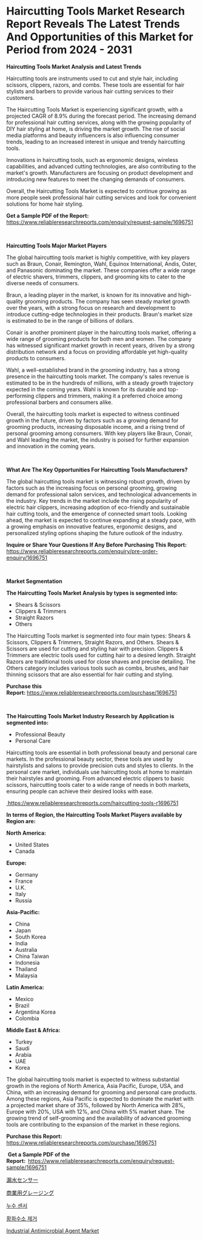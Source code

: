 <p><h1>Haircutting Tools Market Research Report Reveals The Latest Trends And Opportunities of this Market for Period from 2024 - 2031</h1></p><p><strong>Haircutting Tools Market Analysis and Latest Trends</strong></p>
<p><p>Haircutting tools are instruments used to cut and style hair, including scissors, clippers, razors, and combs. These tools are essential for hair stylists and barbers to provide various hair cutting services to their customers.</p><p>The Haircutting Tools Market is experiencing significant growth, with a projected CAGR of 8.9% during the forecast period. The increasing demand for professional hair cutting services, along with the growing popularity of DIY hair styling at home, is driving the market growth. The rise of social media platforms and beauty influencers is also influencing consumer trends, leading to an increased interest in unique and trendy haircutting tools.</p><p>Innovations in haircutting tools, such as ergonomic designs, wireless capabilities, and advanced cutting technologies, are also contributing to the market's growth. Manufacturers are focusing on product development and introducing new features to meet the changing demands of consumers.</p><p>Overall, the Haircutting Tools Market is expected to continue growing as more people seek professional hair cutting services and look for convenient solutions for home hair styling.</p></p>
<p><strong>Get a Sample PDF of the Report:&nbsp;</strong> <a href="https://www.reliableresearchreports.com/enquiry/request-sample/1696751">https://www.reliableresearchreports.com/enquiry/request-sample/1696751</a></p>
<p>&nbsp;</p>
<p><strong>Haircutting Tools Major Market Players</strong></p>
<p><p>The global haircutting tools market is highly competitive, with key players such as Braun, Conair, Remington, Wahl, Equinox International, Andis, Oster, and Panasonic dominating the market. These companies offer a wide range of electric shavers, trimmers, clippers, and grooming kits to cater to the diverse needs of consumers.</p><p>Braun, a leading player in the market, is known for its innovative and high-quality grooming products. The company has seen steady market growth over the years, with a strong focus on research and development to introduce cutting-edge technologies in their products. Braun's market size is estimated to be in the range of billions of dollars.</p><p>Conair is another prominent player in the haircutting tools market, offering a wide range of grooming products for both men and women. The company has witnessed significant market growth in recent years, driven by a strong distribution network and a focus on providing affordable yet high-quality products to consumers.</p><p>Wahl, a well-established brand in the grooming industry, has a strong presence in the haircutting tools market. The company's sales revenue is estimated to be in the hundreds of millions, with a steady growth trajectory expected in the coming years. Wahl is known for its durable and top-performing clippers and trimmers, making it a preferred choice among professional barbers and consumers alike.</p><p>Overall, the haircutting tools market is expected to witness continued growth in the future, driven by factors such as a growing demand for grooming products, increasing disposable income, and a rising trend of personal grooming among consumers. With key players like Braun, Conair, and Wahl leading the market, the industry is poised for further expansion and innovation in the coming years.</p></p>
<p>&nbsp;</p>
<p><strong>What Are The Key Opportunities For Haircutting Tools Manufacturers?</strong></p>
<p><p>The global haircutting tools market is witnessing robust growth, driven by factors such as the increasing focus on personal grooming, growing demand for professional salon services, and technological advancements in the industry. Key trends in the market include the rising popularity of electric hair clippers, increasing adoption of eco-friendly and sustainable hair cutting tools, and the emergence of connected smart tools. Looking ahead, the market is expected to continue expanding at a steady pace, with a growing emphasis on innovative features, ergonomic designs, and personalized styling options shaping the future outlook of the industry.</p></p>
<p><strong>Inquire or Share Your Questions If Any Before Purchasing This Report:</strong> <a href="https://www.reliableresearchreports.com/enquiry/pre-order-enquiry/1696751">https://www.reliableresearchreports.com/enquiry/pre-order-enquiry/1696751</a></p>
<p>&nbsp;</p>
<p><strong>Market Segmentation</strong></p>
<p><strong>The Haircutting Tools Market Analysis by types is segmented into:</strong></p>
<p><ul><li>Shears & Scissors</li><li>Clippers & Trimmers</li><li>Straight Razors</li><li>Others</li></ul></p>
<p><p>The Haircutting Tools market is segmented into four main types: Shears & Scissors, Clippers & Trimmers, Straight Razors, and Others. Shears & Scissors are used for cutting and styling hair with precision. Clippers & Trimmers are electric tools used for cutting hair to a desired length. Straight Razors are traditional tools used for close shaves and precise detailing. The Others category includes various tools such as combs, brushes, and hair thinning scissors that are also essential for hair cutting and styling.</p></p>
<p><strong>Purchase this Report:&nbsp;</strong><a href="https://www.reliableresearchreports.com/purchase/1696751">https://www.reliableresearchreports.com/purchase/1696751</a></p>
<p>&nbsp;</p>
<p><strong>The Haircutting Tools Market Industry Research by Application is segmented into:</strong></p>
<p><ul><li>Professional Beauty</li><li>Personal Care</li></ul></p>
<p><p>Haircutting tools are essential in both professional beauty and personal care markets. In the professional beauty sector, these tools are used by hairstylists and salons to provide precision cuts and styles to clients. In the personal care market, individuals use haircutting tools at home to maintain their hairstyles and grooming. From advanced electric clippers to basic scissors, haircutting tools cater to a wide range of needs in both markets, ensuring people can achieve their desired looks with ease.</p></p>
<p><a href="https://www.reliableresearchreports.com/haircutting-tools-r1696751">&nbsp;https://www.reliableresearchreports.com/haircutting-tools-r1696751</a></p>
<p><strong>In terms of Region, the Haircutting Tools Market Players available by Region are:</strong></p>
<p>
    <p> <strong> North America: </strong>
        <ul>
            <li>United States</li>
            <li>Canada</li>
        </ul>
        </p> 
    <p> <strong> Europe: </strong>
        <ul>
            <li>Germany</li>
            <li>France</li>
            <li>U.K.</li>
            <li>Italy</li>
            <li>Russia</li>
        </ul>
        </p> 
    <p> <strong> Asia-Pacific: </strong>
        <ul>
            <li>China</li>
            <li>Japan</li>
            <li>South Korea</li>
            <li>India</li>
            <li>Australia</li>
            <li>China Taiwan</li>
            <li>Indonesia</li>
            <li>Thailand</li>
            <li>Malaysia</li>
        </ul>
        </p> 
    <p> <strong> Latin America: </strong>
        <ul>
            <li>Mexico</li>
            <li>Brazil</li>
            <li>Argentina Korea</li>
            <li>Colombia</li>
        </ul>
        </p> 
    <p> <strong> Middle East & Africa: </strong>
        <ul>
            <li>Turkey</li>
            <li>Saudi</li>
            <li>Arabia</li>
            <li>UAE</li>
            <li>Korea</li>
        </ul>
    </p>
    </p>
<p><p>The global haircutting tools market is expected to witness substantial growth in the regions of North America, Asia Pacific, Europe, USA, and China, with an increasing demand for grooming and personal care products. Among these regions, Asia Pacific is expected to dominate the market with a projected market share of 35%, followed by North America with 28%, Europe with 20%, USA with 12%, and China with 5% market share. The growing trend of self-grooming and the availability of advanced grooming tools are contributing to the expansion of the market in these regions.</p></p>
<p><strong>Purchase this Report: </strong><a href="https://www.reliableresearchreports.com/purchase/1696751">https://www.reliableresearchreports.com/purchase/1696751</a></p>
<p>&nbsp;<strong>Get a Sample PDF of the Report:&nbsp;&nbsp;</strong><a href="https://www.reliableresearchreports.com/enquiry/request-sample/1696751">https://www.reliableresearchreports.com/enquiry/request-sample/1696751</a></p>
<p><strong></strong></p>
<p><p><a href="https://github.com/oqxogxyvqe90775/Market-Research-Report-List-2/blob/main/377297669654.md">漏水センサー</a></p><p><a href="https://medium.com/@idellamante2023/%E5%95%86%E6%A5%AD%E7%94%A8%E3%82%AC%E3%83%A9%E3%82%B9%E5%B8%82%E5%A0%B4%E3%81%AE%E8%A6%8F%E6%A8%A1%E3%81%A8%E5%B8%82%E5%A0%B4%E5%8B%95%E5%90%91-%E5%AE%8C%E5%85%A8%E3%81%AA%E6%A5%AD%E7%95%8C%E6%A6%82%E8%A6%81-2024%E5%B9%B4%E3%81%8B%E3%82%892031%E5%B9%B4-460f996950eb">商業用グレージング</a></p><p><a href="https://github.com/lzrvbyqzftro57/Market-Research-Report-List-2/blob/main/889492369649.md">누수 센서</a></p><p><a href="https://medium.com/@matthiasdkins856/%EC%88%98%EC%86%8C-%ED%99%A9%ED%99%94%EB%AC%BC-%EC%A0%9C%EA%B1%B0-%EC%8B%9C%EC%9E%A5-%EA%B7%9C%EB%AA%A8-cagr-%EB%8F%99%ED%96%A5-2024-2030-ff3c312e702d">황화수소 제거</a></p><p><a href="https://github.com/singletonthaxterkelliehr2df/Market-Research-Report-List-2/blob/main/industrial-antimicrobial-agent-market.md">Industrial Antimicrobial Agent Market</a></p></p>